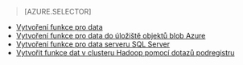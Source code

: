 > [AZURE.SELECTOR]
- [Vytvoření funkce pro data](../articles/machine-learning-data-science-create-features.md)
- [Vytvoření funkce pro data do úložiště objektů blob Azure](../articles/machine-learning-data-science-create-features-blob.md)
- [Vytvoření funkce pro data serveru SQL Server](../articles/machine-learning/machine-learning-data-science-create-features-sql-server.md)
- [Vytvořit funkce dat v clusteru Hadoop pomocí dotazů podregistru](../articles/machine-learning/machine-learning-data-science-create-features-hive.md)

